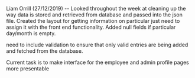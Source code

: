 Liam Orrill (27/12/2019) -- Looked throughout the week at cleaning up the way data is stored and retrieved from database and passed into the json file. Created the layout for getting information on particular just need to assign it with the front end functionality. Added null fields if particular day/month is empty.


need to include validation to ensure that only valid entries are being added and fetched from the database.


Current task is to make interface for the employee and admin profile pages more presentable
